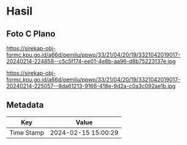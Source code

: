 # Hasil

## Foto C Plano

https://sirekap-obj-formc.kpu.go.id/a66d/pemilu/ppwp/33/21/04/20/19/3321042019017-20240214-224858--c5c5f174-ee01-4e8b-aa96-d8b75223137e.jpg

https://sirekap-obj-formc.kpu.go.id/a66d/pemilu/ppwp/33/21/04/20/19/3321042019017-20240214-225057--8da61213-9166-418e-9d2a-c0a3c092ae1b.jpg


## Metadata

| Key        | Value               |
| ---------- | ------------------- |
| Time Stamp | 2024-02-15 15:00:29 |




